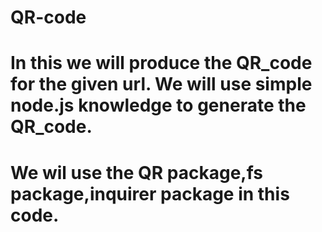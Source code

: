 # QR-code

# In this we will produce the QR_code for the given url. We will use simple node.js knowledge to generate the QR_code.
# We wil use the QR package,fs package,inquirer package in this code.
